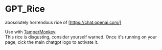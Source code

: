 # GPT_Rice
abosolutely horrendous rice of [https://chat.openai.com/]

Use with [TamperMonkey](https://www.tampermonkey.net/).  
This rice is disgusting, consider yourself warned.
Once it's running on your page, cick the main chatgpt logo to activate it.
